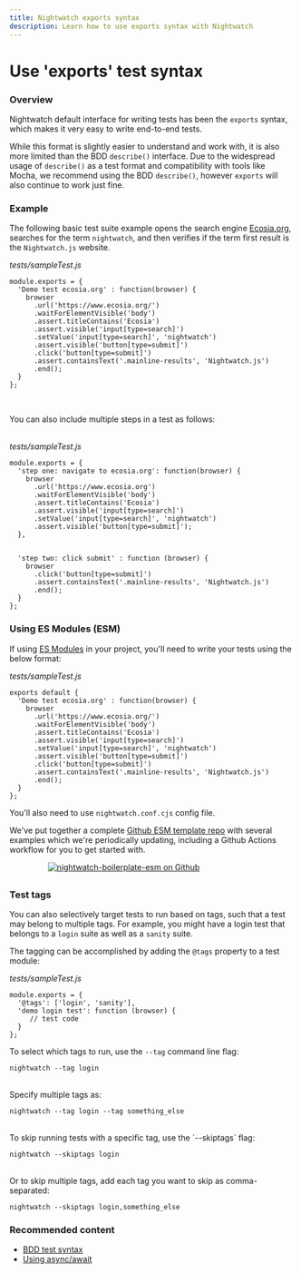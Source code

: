 ```yaml
---
title: Nightwatch exports syntax
description: Learn how to use exports syntax with Nightwatch
---
```


<div class="page-header"><h1>Use 'exports' test syntax</h1></div>

### Overview
Nightwatch default interface for writing tests has been the `exports` syntax, which makes it very easy to write end-to-end tests. 

While this format is slightly easier to understand and work with, it is also more limited than the BDD `describe()` interface. Due to the widespread usage of `describe()` as a test format and compatibility with tools like Mocha, we recommend using the BDD `describe()`, however `exports` will also continue to work just fine.     

### Example
The following basic test suite example opens the search engine [Ecosia.org][1], searches for the term `nightwatch`, and then verifies if the term first result is the `Nightwatch.js` website.

<div class="sample-test"><i>tests/sampleTest.js</i><pre class="line-numbers" data-language="javascript"><code class="language-javascript">module.exports = {
  'Demo test ecosia.org' : function(browser) {
    browser
      .url('https://www.ecosia.org/')
      .waitForElementVisible('body')
      .assert.titleContains('Ecosia')
      .assert.visible('input[type=search]')
      .setValue('input[type=search]', 'nightwatch')
      .assert.visible('button[type=submit]')
      .click('button[type=submit]')
      .assert.containsText('.mainline-results', 'Nightwatch.js')
      .end();
  }
};</code></pre></div>
<br>

You can also include multiple steps in a test as follows:<br><br>

<div class="sample-test"><i>tests/sampleTest.js</i>
<pre class="line-numbers" data-language="javascript"><code class="language-javascript">module.exports = {
  'step one: navigate to ecosia.org': function(browser) {
    browser
      .url('https://www.ecosia.org')
      .waitForElementVisible('body')
      .assert.titleContains('Ecosia')
      .assert.visible('input[type=search]')
      .setValue('input[type=search]', 'nightwatch')
      .assert.visible('button[type=submit]');
  },
  <br>
  'step two: click submit' : function (browser) {
    browser
      .click('button[type=submit]')
      .assert.containsText('.mainline-results', 'Nightwatch.js')
      .end();
  }
};</code></pre></div>

### Using ES Modules (ESM)
If using [ES Modules](https://developer.mozilla.org/en-US/docs/Web/JavaScript/Guide/Modules) in your project, you'll need to write your tests using the below format: 

<div class="sample-test"><i>tests/sampleTest.js</i><pre class="line-numbers" data-language="javascript"><code class="language-javascript">exports default {
  'Demo test ecosia.org' : function(browser) {
    browser
      .url('https://www.ecosia.org/')
      .waitForElementVisible('body')
      .assert.titleContains('Ecosia')
      .assert.visible('input[type=search]')
      .setValue('input[type=search]', 'nightwatch')
      .assert.visible('button[type=submit]')
      .click('button[type=submit]')
      .assert.containsText('.mainline-results', 'Nightwatch.js')
      .end();
  }
};</code></pre></div>



You'll also need to use `nightwatch.conf.cjs` config file.

We've put together a complete [Github ESM template repo](https://github.com/nightwatchjs/nightwatch-boilerplate-esm) with several examples which we're periodically updating, including a Github Actions workflow for you to get started with.



<div style="text-align: center; max-width: 80%; margin-bottom: 30px; ">
<a href="https://github.com/nightwatchjs/nightwatch-boilerplate-esm"><img class="github-embed" src="https://opengraph.githubassets.com/default/nightwatchjs/nightwatch-boilerplate-esm" alt="nightwatch-boilerplate-esm on Github" /></a>
</div>


### Test tags

You can also selectively target tests to run based on tags, such that a test may belong to multiple tags. For example, you might have a login test that belongs to a `login` suite as well as a `sanity` suite.

The tagging can be accomplished by adding the `@tags` property to a test module:

<div class="sample-test"><i>tests/sampleTest.js</i>
<pre class="line-numbers" data-language="javascript"><code class="language-javascript">module.exports = {
  '@tags': ['login', 'sanity'],
  'demo login test': function (browser) {
     // test code
  }
};</code></pre>
</div>

To select which tags to run, use the `--tag` command line flag:

<pre><code class="language-bash">nightwatch --tag login</code></pre>

<br>
Specify multiple tags as:

<pre><code class="language-bash">nightwatch --tag login --tag something_else</code></pre>

<br>
To skip running tests with a specific tag, use the `--skiptags` flag:

<pre><code class="language-bash">nightwatch --skiptags login</code></pre>
<br>
Or to skip multiple tags, add each tag you want to skip as comma-separated:

<pre><code class="language-bash">nightwatch --skiptags login,something_else</code></pre>


### Recommended content
- [BDD test syntax](/guide/writing-tests/test-syntax-bdd.html)
- [Using async/await](/guide/writing-tests/using-es-6-async-await.html)

[1]:    https://www.ecosia.org/
